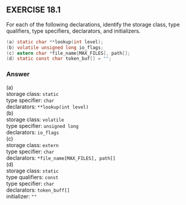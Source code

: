 ## EXERCISE 18.1

 For each of the following declarations, identify the storage class, type qualifiers, type specifiers, declarators, and initializers.
```c
(a) static char **lookup(int level);
(b) volatile unsigned long io_flags;
(c) extern char *file_name[MAX_FILES], path[];
(d) static const char token_buf[] = "";
```

### Answer
(a)\
storage class: `static`\
type specifier: `char`\
declarators: `**lookup(int level)`\
(b)\
storage class: `volatile`\
type specifier:  `unsigned long`\
declarators: `io_flags`\
(c\)\
storage class: `extern`\
type specifier: `char`\
declarators: `*file_name[MAX_FILES], path[]`\
(d)\
storage class: `static`\
type qualifiers: `const`\
type specifier: `char`\
declarators: `token_buff[]`\
initializer: `""`
